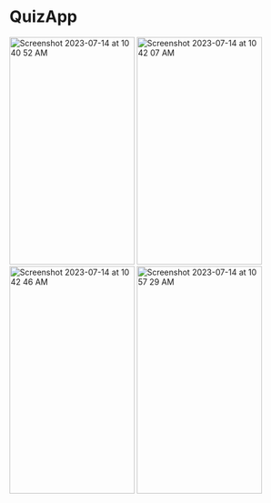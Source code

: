 # QuizApp
<img width="220" height="400" alt="Screenshot 2023-07-14 at 10 40 52 AM" src="https://github.com/ankitaamalap/QuizApp/assets/110492348/c9702a20-32b3-4e23-babc-dee034a9d380">
<img width="220" height="400" alt="Screenshot 2023-07-14 at 10 42 07 AM" src="https://github.com/ankitaamalap/QuizApp/assets/110492348/9edba501-5b90-4562-b0c3-92759516316f">
<img width="220" height="400" alt="Screenshot 2023-07-14 at 10 42 46 AM" src="https://github.com/ankitaamalap/QuizApp/assets/110492348/ed19044b-3f64-45b2-9eb0-744132c8735a">
<img width="220" height="400" alt="Screenshot 2023-07-14 at 10 57 29 AM" src="https://github.com/ankitaamalap/QuizApp/assets/110492348/81f5633e-e728-4536-be38-f7e4f8534dfe">




